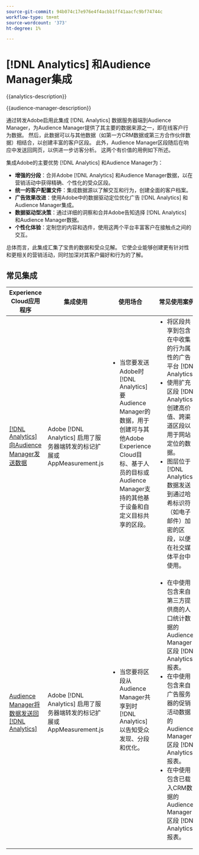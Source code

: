 ```yaml
---
source-git-commit: 94b074c17e976e4f4acbb1ff41aacfc9bf74744c
workflow-type: tm+mt
source-wordcount: '373'
ht-degree: 1%

---
```



# [!DNL Analytics] 和Audience Manager集成

{{analytics-description}}

{{audience-manager-description}}

通过转发Adobe启用此集成 [!DNL Analytics] 数据服务器端到Audience Manager，为Audience Manager提供了其主要的数据来源之一，即在线客户行为数据。 然后，此数据可以与其他数据（如第一方CRM数据或第三方合作伙伴数据）相结合，以创建丰富的客户区段。 此外，Audience Manager区段随后在响应中发送回网页，以供进一步访客分析。 这两个有价值的用例如下所述。

集成Adobe的主要优势 [!DNL Analytics] 和Audience Manager为：

+ **增强的分段**：合并Adobe [!DNL Analytics] 和Audience Manager数据，以在营销活动中获得精确、个性化的受众区段。
+ **统一的客户配置文件**：集成数据源以了解交互和行为，创建全面的客户档案。
+ **广告效果改进**：使用Adobe中的数据驱动定位优化广告 [!DNL Analytics] 和Audience Manager集成。
+ **数据驱动型决策**：通过详细的洞察和合并Adobe告知选择 [!DNL Analytics] 和Audience Manager数据。
+ **个性化体验**：定制您的内容和选件，使用这两个平台丰富客户在接触点之间的交互。

总体而言，此集成汇集了宝贵的数据和受众见解。 它使企业能够创建更有针对性和更相关的营销活动，同时加深对其客户偏好和行为的了解。

## 常见集成

<table>
    <thead>
        <tr>
            <th>Experience Cloud应用程序</th>
            <th>集成使用</th>
            <th>使用场合</th>
            <th>常见使用案例</th>
        </tr>
    </thead>
    <tbody>
        <tr>
            <td>
                <a href="/docs/analytics-learn/tutorials/integrations/audience-manager/enable-server-side-forwarding-in-adobe-launch.html" target="_blank" rel="noreferrer">[!DNL Analytics] 向Audience Manager发送数据</a>
            </td>
            <td>Adobe [!DNL Analytics] 启用了服务器端转发的标记扩展或AppMeasurement.js</td>
            <td>
                <ul style="margin-top: 0;">
                    <li>当您要发送Adobe时 [!DNL Analytics] 要Audience Manager的数据，用于创建可与其他Adobe Experience Cloud目标、基于人员的目标或Audience Manager支持的其他基于设备和自定义目标共享的区段。</li>
                </ul>
            </td>
            <td>
                <ul style="margin-top: 0;">
                    <li>将区段共享到包含在中收集的行为属性的广告平台 [!DNL Analytics].</li>
                    <li>使用扩充区段 [!DNL Analytics] 创建高价值、跨渠道区段以用于网站定位的数据。</li>
                    <li>图层位于 [!DNL Analytics] 数据发送到通过哈希标识符（如电子邮件）加密的区段，以便在社交媒体平台中使用。</li>
                </ul>
            </td>
        </tr>        
        <tr>
            <td>
                <a href="https://experienceleague.adobe.com/docs/analytics/integration/audience-analytics/mc-audiences-aam.html" target="_blank" rel="noreferrer">Audience Manager将数据发送回 [!DNL Analytics]</a>
            </td>
            <td>Adobe [!DNL Analytics] 启用了服务器端转发的标记扩展或AppMeasurement.js</td>
            <td>
                <ul style="margin-top: 0;">
                    <li>当您要将区段从Audience Manager共享到时 [!DNL Analytics] 以告知受众发现、分段和优化。</li>
                </ul>
            </td>
            <td>
                <ul style="margin-top: 0;">
                    <li>在中使用包含来自第三方提供商的人口统计数据的Audience Manager区段 [!DNL Analytics] 报表。</li>
                    <li>在中使用包含来自广告服务器的促销活动数据的Audience Manager区段 [!DNL Analytics] 报表。</li>
                    <li>在中使用包含已载入CRM数据的Audience Manager区段 [!DNL Analytics] 报表。</li>
                </ul>
            </td>
        </tr>
    </tbody>
</table>
